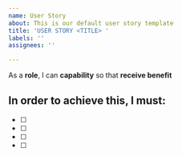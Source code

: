 ```yaml
---
name: User Story
about: This is our default user story template
title: 'USER STORY <TITLE> '
labels: ''
assignees: ''

---
```


As a **role**, I can **capability** so that **receive benefit**

## In order to achieve this, I must:
- [ ] 
- [ ]
- [ ] 
- [ ]
